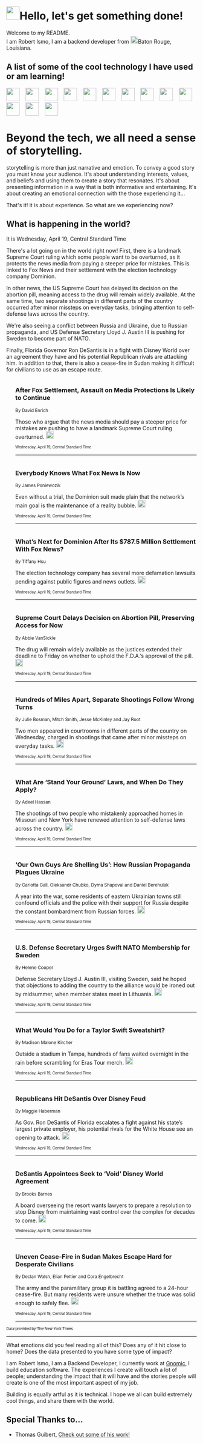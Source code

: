 <h1><img src="https://emojis.slackmojis.com/emojis/images/1643514375/3493/hot-coffee.gif?1643514375" width="35"/>Hello, let's get something done!</h1>

<p>Welcome to my README.<br/>
I am Robert Ismo, I am a backend developer from <img src="https://emojis.slackmojis.com/emojis/images/1638395689/50435/moulin_rouge.png?1638395689" width="20"/>Baton Rouge, Louisiana.</p>
<h2>A list of some of the cool technology I have used or am learning!</h2>
<p>
<img src="https://emojis.slackmojis.com/emojis/images/1643516091/21142/meow_bongotap.gif?1643516091" width="35" alt="">
<img src="https://img.shields.io/badge/Favorite%20Frontend%20Framework-SvelteKit-f83903" alt="">
<img src="https://img.shields.io/badge/Second%20Favorite-Vue-40b581" alt="">
<img src="https://img.shields.io/badge/Most%20Used%20Runtime-Nodejs-78b061" alt="">
<img src="https://emojis.slackmojis.com/emojis/images/1643517416/34482/fire.gif?1643517416" width="35" alt="">
<img src="https://img.shields.io/badge/Javascript%20But%20Better-Typescript-0078ca" alt="">
<img src="https://img.shields.io/badge/Favorite%20Language-Elixir-3e244d" alt="">
<img src="https://img.shields.io/badge/Containerize%20Everything-Docker-6ac9ef" alt="">
<img src="https://emojis.slackmojis.com/emojis/images/1643514596/5999/meow_party.gif?1643514596" width="35" alt="">
<img src="https://img.shields.io/badge/API%20Love%20Language-Graphql-de32a5" alt="">
<img src="https://img.shields.io/badge/Our%20Favorite%20Version%20Controller-Git-e94f33" alt="">
<img src="https://img.shields.io/badge/Favorite%20Database-Redis-d42d1d" alt="">
<img src="https://emojis.slackmojis.com/emojis/images/1643514559/5584/deployparrot.gif?1643514559" width="35" alt="">
<img src="https://img.shields.io/badge/Container%20Interstate-RabbitMQ-f66200" alt="">
<img src="https://img.shields.io/badge/Gotta%20Learn-Kubernetes-316adf" alt="">
<img src="https://img.shields.io/badge/Really%20Mature%20Now-WASM-654fef" alt="">
<img src="https://emojis.slackmojis.com/emojis/images/1666642497/61942/dance_vibe.gif?1666642497" width="35" alt="">
<img src="https://img.shields.io/badge/For%20My%20M1-ARM64-657d96" alt="">
<img src="https://img.shields.io/badge/Loving%20This%20So%20Much-TailwindCSS-17bcb5" alt="">
<img src="https://img.shields.io/badge/Cool%20Build%20Tool-Vite-f9cb24" alt="">
<img src="https://emojis.slackmojis.com/emojis/images/1669231376/62819/working-on-it.gif?1669231376" width="35" alt="">
<img src="https://img.shields.io/badge/Fun%20and%20Easy%20Database-MongoDB-5f8c49" alt="">
<img src="https://img.shields.io/badge/JS%20Life%20Support-NPM-c73737" alt="">
<img src="https://img.shields.io/badge/I%20Liked%20It-DynamoDB-0073b9" alt="">
<img src="https://emojis.slackmojis.com/emojis/images/1643514045/46/question.gif?1643514045" width="35" alt="">
<img src="https://img.shields.io/badge/cool-React-60d6f9" alt="">
<img src="https://img.shields.io/badge/Future%20Big%20Project-Lambda-f37e00" alt="">
<img src="https://img.shields.io/badge/NPM%20But%20Better-PNPM-f1aa07" alt="">
<img src="https://emojis.slackmojis.com/emojis/images/1643514943/9662/fbwow.gif?1643514943" width="35" alt="">
<img src="https://img.shields.io/badge/First%20Language-C-662079" alt="">
<img src="https://img.shields.io/badge/Where%20I%20Deploy%20Frontend-Vercel-000000" alt="">
<img src="https://img.shields.io/badge/Who%20Does%20not%20Want%20an%20App-Swift-f9492a" alt="">
<img src="https://emojis.slackmojis.com/emojis/images/1643514058/151/javascript.png?1643514058" width="35" alt="">
<img src="https://img.shields.io/badge/cool-Python-fbd542" alt="">
<img src="https://img.shields.io/badge/Favorite%20Something-Stripe-656cdc" alt="">
<img src="https://img.shields.io/badge/Of%20Course-HTML5-ed6327" alt="">
<img src="https://emojis.slackmojis.com/emojis/images/1660415405/60731/bomb.gif?1660415405" width="35" alt="">
<img src="https://img.shields.io/badge/hate-CSS-2964ec" alt="">
<img src="https://img.shields.io/badge/Learning-CircleCI-141215" alt="">
<img src="https://img.shields.io/badge/Learning-Rust-fbbb3b" alt="">
<img src="https://emojis.slackmojis.com/emojis/images/1660415397/60712/writing-hand.gif?1660415397" width="35" alt="">
<img src="https://img.shields.io/badge/Dev%20Browser%20of%20Choice-Firefox-cc4e26" alt="">
<img src="https://img.shields.io/badge/Recoverying%20From%20Windows-UNIX-1781e3" alt="">
<img src="https://img.shields.io/badge/LOVE-LogSeq-90c1c2" alt="">
<img src="https://emojis.slackmojis.com/emojis/images/1643514066/223/kirby.gif?1643514066" width="35" alt="">
<img src="https://img.shields.io/badge/Daily%20Driver-MacOS-e6e6e8" alt="">
<img src="https://img.shields.io/badge/Git%20Server-Github-000000" alt="">
<img src="https://img.shields.io/badge/enjoyable-EC2-f17428" alt="">
<img src="https://emojis.slackmojis.com/emojis/images/1643514239/2069/excited.gif?1643514239" width="35" alt="">
</p>
<h1>Beyond the tech, we all need a sense of storytelling.</h1>
<p>storytelling is more than just narrative and emotion. To convey a good story you must know your audience. It's about understanding interests, values, and beliefs and using them to create a story that resonates. It's about presenting information in a way that is both informative and entertaining. It's about creating an emotional connection with the those experiencing it...</p>
<p>That's it! it is about experience. So what are we experiencing now?</p>
<h2>What is happening in the world?</h2>
<p>It is Wednesday, April 19, Central Standard Time</p>
<p>
There&#39;s a lot going on in the world right now! First, there is a landmark Supreme Court ruling which some people want to be overturned, as it protects the news media from paying a steeper price for mistakes. This is linked to Fox News and their settlement with the election technology company Dominion. 

In other news, the US Supreme Court has delayed its decision on the abortion pill, meaning access to the drug will remain widely available. At the same time, two separate shootings in different parts of the country occurred after minor missteps on everyday tasks, bringing attention to self-defense laws across the country. 

We&#39;re also seeing a conflict between Russia and Ukraine, due to Russian propaganda, and US Defense Secretary Lloyd J. Austin III is pushing for Sweden to become part of NATO.

Finally, Florida Governor Ron DeSantis is in a fight with Disney World over an agreement they have and his potential Republican rivals are attacking him. In addition to that, there is also a cease-fire in Sudan making it difficult for civilians to use as an escape route.</p>
<ol>
<img src="https://img.shields.io/badge/-business-blue" alt="">
<h3>After Fox Settlement, Assault on Media Protections Is Likely to Continue</h3>
<sub>By David Enrich</sub>
<p>Those who argue that the news media should pay a steeper price for mistakes are pushing to have a landmark Supreme Court ruling overturned.  <a href="https://nyti.ms/41o7DUz"><img src="https://developer.nytimes.com/files/poweredby_nytimes_30b.png?v=1583354208352" height="20"></a></p>
<sub><sub>Wednesday, April 19, Central Standard Time</sub></sub>
<hr/>
<img src="https://img.shields.io/badge/-arts-blue" alt="">
<h3>Everybody Knows What Fox News Is Now</h3>
<sub>By James Poniewozik</sub>
<p>Even without a trial, the Dominion suit made plain that the network’s main goal is the maintenance of a reality bubble.  <a href="https://nyti.ms/3ootEUG"><img src="https://developer.nytimes.com/files/poweredby_nytimes_30b.png?v=1583354208352" height="20"></a></p>
<sub><sub>Wednesday, April 19, Central Standard Time</sub></sub>
<hr/>
<img src="https://img.shields.io/badge/-business-blue" alt="">
<h3>What’s Next for Dominion After Its $787.5 Million Settlement With Fox News?</h3>
<sub>By Tiffany Hsu</sub>
<p>The election technology company has several more defamation lawsuits pending against public figures and news outlets.  <a href="https://nyti.ms/3AgDfiI"><img src="https://developer.nytimes.com/files/poweredby_nytimes_30b.png?v=1583354208352" height="20"></a></p>
<sub><sub>Wednesday, April 19, Central Standard Time</sub></sub>
<hr/>
<img src="https://img.shields.io/badge/-us-blue" alt="">
<h3>Supreme Court Delays Decision on Abortion Pill, Preserving Access for Now</h3>
<sub>By Abbie VanSickle</sub>
<p>The drug will remain widely available as the justices extended their deadline to Friday on whether to uphold the F.D.A.’s approval of the pill.  <a href="https://nyti.ms/3GX0VMS"><img src="https://developer.nytimes.com/files/poweredby_nytimes_30b.png?v=1583354208352" height="20"></a></p>
<sub><sub>Wednesday, April 19, Central Standard Time</sub></sub>
<hr/>
<img src="https://img.shields.io/badge/-us-blue" alt="">
<h3>Hundreds of Miles Apart, Separate Shootings Follow Wrong Turns</h3>
<sub>By Julie Bosman, Mitch Smith, Jesse McKinley and Jay Root</sub>
<p>Two men appeared in courtrooms in different parts of the country on Wednesday, charged in shootings that came after minor missteps on everyday tasks.  <a href="https://nyti.ms/43L41xr"><img src="https://developer.nytimes.com/files/poweredby_nytimes_30b.png?v=1583354208352" height="20"></a></p>
<sub><sub>Wednesday, April 19, Central Standard Time</sub></sub>
<hr/>
<img src="https://img.shields.io/badge/-us-blue" alt="">
<h3>What Are ‘Stand Your Ground’ Laws, and When Do They Apply?</h3>
<sub>By Adeel Hassan</sub>
<p>The shootings of two people who mistakenly approached homes in Missouri and New York have renewed attention to self-defense laws across the country.  <a href="https://nyti.ms/3UMdJeU"><img src="https://developer.nytimes.com/files/poweredby_nytimes_30b.png?v=1583354208352" height="20"></a></p>
<sub><sub>Wednesday, April 19, Central Standard Time</sub></sub>
<hr/>
<img src="https://img.shields.io/badge/-world-blue" alt="">
<h3>‘Our Own Guys Are Shelling Us’: How Russian Propaganda Plagues Ukraine</h3>
<sub>By Carlotta Gall, Oleksandr Chubko, Dyma Shapoval and Daniel Berehulak</sub>
<p>A year into the war, some residents of eastern Ukrainian towns still confound officials and the police with their support for Russia despite the constant bombardment from Russian forces.  <a href="https://nyti.ms/43Mqeel"><img src="https://developer.nytimes.com/files/poweredby_nytimes_30b.png?v=1583354208352" height="20"></a></p>
<sub><sub>Wednesday, April 19, Central Standard Time</sub></sub>
<hr/>
<img src="https://img.shields.io/badge/-world-blue" alt="">
<h3>U.S. Defense Secretary Urges Swift NATO Membership for Sweden</h3>
<sub>By Helene Cooper</sub>
<p>Defense Secretary Lloyd J. Austin III, visiting Sweden, said he hoped that objections to adding the country to the alliance would be ironed out by midsummer, when member states meet in Lithuania.  <a href="https://nyti.ms/3AiqcgI"><img src="https://developer.nytimes.com/files/poweredby_nytimes_30b.png?v=1583354208352" height="20"></a></p>
<sub><sub>Wednesday, April 19, Central Standard Time</sub></sub>
<hr/>
<img src="https://img.shields.io/badge/-style-blue" alt="">
<h3>What Would You Do for a Taylor Swift Sweatshirt?</h3>
<sub>By Madison Malone Kircher</sub>
<p>Outside a stadium in Tampa, hundreds of fans waited overnight in the rain before scrambling for Eras Tour merch.  <a href="https://nyti.ms/43NMwfO"><img src="https://developer.nytimes.com/files/poweredby_nytimes_30b.png?v=1583354208352" height="20"></a></p>
<sub><sub>Wednesday, April 19, Central Standard Time</sub></sub>
<hr/>
<img src="https://img.shields.io/badge/-us-blue" alt="">
<h3>Republicans Hit DeSantis Over Disney Feud</h3>
<sub>By Maggie Haberman</sub>
<p>As Gov. Ron DeSantis of Florida escalates a fight against his state’s largest private employer, his potential rivals for the White House see an opening to attack.  <a href="https://nyti.ms/3A8y58J"><img src="https://developer.nytimes.com/files/poweredby_nytimes_30b.png?v=1583354208352" height="20"></a></p>
<sub><sub>Wednesday, April 19, Central Standard Time</sub></sub>
<hr/>
<img src="https://img.shields.io/badge/-business-blue" alt="">
<h3>DeSantis Appointees Seek to ‘Void’ Disney World Agreement</h3>
<sub>By Brooks Barnes</sub>
<p>A board overseeing the resort wants lawyers to prepare a resolution to stop Disney from maintaining vast control over the complex for decades to come.  <a href="https://nyti.ms/3Hl24yj"><img src="https://developer.nytimes.com/files/poweredby_nytimes_30b.png?v=1583354208352" height="20"></a></p>
<sub><sub>Wednesday, April 19, Central Standard Time</sub></sub>
<hr/>
<img src="https://img.shields.io/badge/-world-blue" alt="">
<h3>Uneven Cease-Fire in Sudan Makes Escape Hard for Desperate Civilians</h3>
<sub>By Declan Walsh, Elian Peltier and Cora Engelbrecht</sub>
<p>The army and the paramilitary group it is battling agreed to a 24-hour cease-fire. But many residents were unsure whether the truce was solid enough to safely flee.  <a href="https://nyti.ms/3mVScnk"><img src="https://developer.nytimes.com/files/poweredby_nytimes_30b.png?v=1583354208352" height="20"></a></p>
<sub><sub>Wednesday, April 19, Central Standard Time</sub></sub>
<hr/>
</ol>
<a href="https://developer.nytimes.com"><sub><sub>Data provided by The New York Times</sub></sub></a>
<hr/>
<p>What emotions did you feel reading all of this? Does any of it hit close to home? Does the data presented to you have some type of impact?</p>
<p>I am Robert Ismo, I am a Backend Developer, I currently work at <a href="https://gnomic.education/">Gnomic</a>, I build education software. The experiences I create will touch a lot of people; understanding the impact that it will have and the stories people will create is one of the most important aspect of my job.</p>
<p>Building is equally artful as it is technical. I hope we all can build extremely cool things, and share them with the world.</p>
<h2>Special Thanks to...</h2>
<ul>
<li>Thomas Guibert, <a href="https://github.com/thmsgbrt/thmsgbrt">Check out some of his work!</a></li>
</ul>